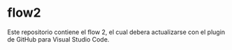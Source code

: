 # flow2
Este repositorio contiene el flow 2, el cual debera actualizarse con el plugin de GitHub para Visual Studio Code.
